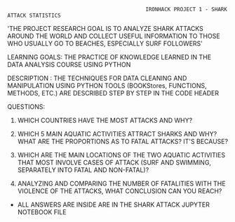  
 
                                                IRONHACK PROJECT 1 - SHARK ATTACK STATISTICS 

'THE PROJECT RESEARCH GOAL IS TO ANALYZE SHARK ATTACKS AROUND THE WORLD AND COLLECT USEFUL INFORMATION TO THOSE WHO USUALLY GO TO BEACHES, ESPECIALLY SURF FOLLOWERS' 

 LEARNING GOALS: THE PRACTICE OF KNOWLEDGE LEARNED IN THE DATA ANALYSIS COURSE USING PYTHON 

DESCRIPTION : THE TECHNIQUES FOR DATA CLEANING AND MANIPULATION USING PYTHON TOOLS (BOOKStores, FUNCTIONS, METHODS, ETC.) ARE DESCRIBED STEP BY STEP IN THE CODE HEADER 

QUESTIONS: 

1) WHICH COUNTRIES HAVE THE MOST ATTACKS AND WHY? 

2) WHICH 5 MAIN AQUATIC ACTIVITIES ATTRACT SHARKS AND WHY? WHAT ARE THE PROPORTIONS AS TO FATAL ATTACKS? IT'S BECAUSE? 

3) WHICH ARE THE MAIN LOCATIONS OF THE TWO AQUATIC ACTIVITIES THAT MOST INVOLVE CASES OF ATTACK (SURF AND SWIMMING, SEPARATELY INTO FATAL AND NON-FATAL)? 

4) ANALYZING AND COMPARING THE NUMBER OF FATALITIES WITH THE VIOLENCE OF THE ATTACKS, WHAT CONCLUSION CAN YOU REACH?

* ALL ANSWERS ARE INSIDE ARE IN THE SHARK ATTACK JUPYTER NOTEBOOK FILE

